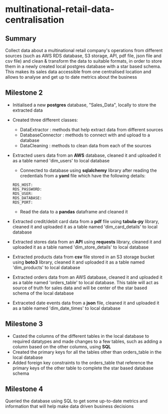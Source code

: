 # multinational-retail-data-centralisation

## Summary

Collect data about a multinational retail company's operations from different sources (such as AWS RDS database, S3 storage, API, pdf file, json file and csv file) and clean & transform the data to suitable formats, in order to store them in a newly created local postgres database with a star based schema. This makes its sales data accessible from one centralised location and allows to analyse and get up to date metrics about the business

## Milestone 2

- Initialised a new **postgres** database, "Sales_Data", locally to store the extracted data
- Created three different classes:
  - DataExtractor : methods that help extract data from different sources
  - DatabaseConnector : methods to connect with and upload to a database
  - DataCleaning : methods to clean data from each of the sources
- Extracted users data from an **AWS** database, cleaned it and uploaded it as a table named 'dim_users' to local database

  - Connected to database using **sqlalchemy** library after reading the credentials from a **yaml** file which have the following details:

  ```
  RDS_HOST:
  RDS_PASSWORD:
  RDS_USER:
  RDS_DATABASE:
  RDS_PORT:
  ```

  - Read the data to a **pandas** dataframe and cleaned it

- Extracted credit/debit card data from a **pdf** file using **tabula-py** library, cleaned it and uploaded it as a table named 'dim_card_details' to local database
- Extracted stores data from an **API** using **requests** library, cleaned it and uploaded it as a table named 'dim_store_details' to local database
- Extracted products data from **csv** file stored in an S3 storage bucket using **boto3** library, cleaned it and uploaded it as a table named 'dim_products' to local database
- Extracted orders data from an AWS database, cleaned it and uploaded it as a table named 'orders_table' to local database. This table will act as source of truth for sales data and will be center of the star based schema of the local database
- Extraceted date events data from a **json** file, cleaned it and uploaded it as a table named 'dim_date_times' to local database

## Milestone 3

- Casted the columns of the different tables in the local database to required datatypes and made changes to a few tables, such as adding a column based on the other columns, using **SQL**
- Created the primary keys for all the tables other than orders_table in the local database
- Added foreign key constraints to the orders_table that reference the primary keys of the other table to complete the star based database schema

## Milestone 4

Queried the database using SQL to get some up-to-date metrics and information that will help make data driven business decisions
